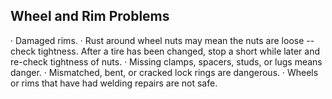 ## Wheel and Rim Problems
· Damaged rims.
· Rust around wheel nuts may mean the nuts are loose -- check tightness. After a tire has been changed, stop a short while later and re-check tightness of nuts.
· Missing clamps, spacers, studs, or lugs means danger.
· Mismatched, bent, or cracked lock rings are dangerous.
· Wheels or rims that have had welding repairs are not safe.